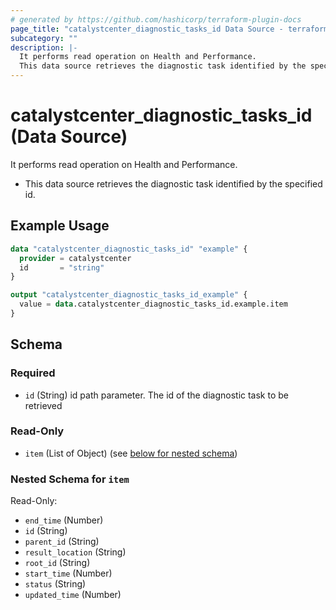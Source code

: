 ```yaml
---
# generated by https://github.com/hashicorp/terraform-plugin-docs
page_title: "catalystcenter_diagnostic_tasks_id Data Source - terraform-provider-catalystcenter"
subcategory: ""
description: |-
  It performs read operation on Health and Performance.
  This data source retrieves the diagnostic task identified by the specified id.
---
```


# catalystcenter_diagnostic_tasks_id (Data Source)

It performs read operation on Health and Performance.

- This data source retrieves the diagnostic task identified by the specified id.

## Example Usage

```terraform
data "catalystcenter_diagnostic_tasks_id" "example" {
  provider = catalystcenter
  id       = "string"
}

output "catalystcenter_diagnostic_tasks_id_example" {
  value = data.catalystcenter_diagnostic_tasks_id.example.item
}
```

<!-- schema generated by tfplugindocs -->
## Schema

### Required

- `id` (String) id path parameter. The id of the diagnostic task to be retrieved

### Read-Only

- `item` (List of Object) (see [below for nested schema](#nestedatt--item))

<a id="nestedatt--item"></a>
### Nested Schema for `item`

Read-Only:

- `end_time` (Number)
- `id` (String)
- `parent_id` (String)
- `result_location` (String)
- `root_id` (String)
- `start_time` (Number)
- `status` (String)
- `updated_time` (Number)
